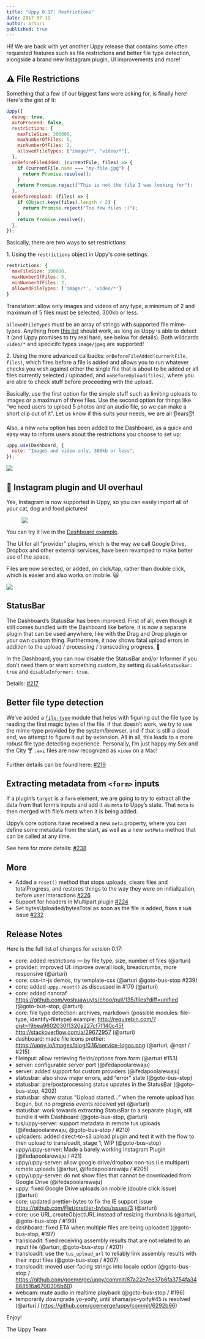 ```yaml
---
title: "Uppy 0.17: Restrictions"
date: 2017-07-11
author: arturi
published: true
---
```


Hi! We are back with yet another Uppy release that contains some often requested features such as file restrictions and better file type detection, alongside a brand new Instagram plugin, UI improvements and more!

<!-- more -->

## ⚠️ File Restrictions

Something that a few of our biggest fans were asking for, is finally here! Here's the gist of it:

```js
Uppy({
  debug: true,
  autoProceed: false,
  restrictions: {
    maxFileSize: 300000,
    maxNumberOfFiles: 5,
    minNumberOfFiles: 2,
    allowedFileTypes: ["image/*", "video/*"],
  },
  onBeforeFileAdded: (currentFile, files) => {
    if (currentFile.name === "my-file.jpg") {
      return Promise.resolve();
    }
    return Promise.reject("This is not the file I was looking for");
  },
  onBeforeUpload: (files) => {
    if (Object.keys(files).length < 2) {
      return Promise.reject("Too few files :(");
    }
    return Promise.resolve();
  },
});
```

Basically, there are two ways to set restrictions:

1\. Using the `restrictions` object in Uppy's core settings:

```js
restrictions: {
  maxFileSize: 300000,
  maxNumberOfFiles: 5,
  minNumberOfFiles: 2,
  allowedFileTypes: ['image/*', 'video/*']
}
```

Translation: allow only images and videos of any type, a minimum of 2 and maximum of 5 files must be selected, 300kb or less.

`allowedFileTypes` must be an array of strings with supported file mime-types. Anything from [this list](https://www.iana.org/assignments/media-types/media-types.xhtml) should work, as long as Uppy is able to detect it (and Uppy promises to try real hard, see below for details). Both wildcards `video/*` and specicifc types `image/jpeg` are supported!

2\. Using the more advanced callbacks: `onBeforeFileAdded(currentFile, files)`, which fires before a file is added and allows you to run whatever checks you wish against either the single file that is about to be added or all files currently selected / uploaded, and `onBeforeUpload(files)`, where you are able to check stuff before proceeding with the upload.

Basically, use the first option for the simple stuff such as limiting uploads to images or a maximum of three files. Use the second option for things like “we need users to upload 5 photos and an audio file, so we can make a short clip out of it”. Let us know if this suits your needs, we are all 👂ears👂!

Also, a new `note` option has been added to the Dashboard, as a quick and easy way to inform users about the restrictions you choose to set up:

```js
uppy.use(Dashboard, {
  note: "Images and video only, 300kb or less",
});
```

<img class="border" src="/images/blog/0.17/restrictions-note.jpg">

## 📸 Instagram plugin and UI overhaul

Yes, Instagram is now supported in Uppy, so you can easily import all of your cat, dog and food pictures!

<figure class="wide">
  <img class="border" src="/images/blog/0.17/instagram-ui.jpg">
</figure>

You can try it live in the [Dashboard example](https://uppy.io/examples/dashboard/).

The UI for all “provider” plugins, which is the way we call Google Drive, Dropbox and other external services, have been revamped to make better use of the space.

Files are now selected, or added, on click/tap, rather than double click, which is easier and also works on mobile. 🙀

<img class="border" src="/images/blog/0.17/provider-search.jpg">

## StatusBar

The Dashboard’s StatusBar has been improved. First of all, even though it still comes bundled with the Dashboard like before, it is now a separate plugin that can be used anywhere, like with the Drag and Drop plugin or your own custom thing. Furthermore, it now shows fatal upload errors in addition to the upload / processing / transcoding progress. 💪

In the Dashboard, you can now disable the StatusBar and/or Informer if you don’t need them or want something custom, by setting `disableStatusBar: true` and `disableInformer: true`.

Details: [#217](https://github.com/goemerge/uppy/pull/217)

## Better file type detection

We’ve added a [`file-type`](https://github.com/sindresorhus/file-type) module that helps with figuring out the file type by reading the first magic bytes of the file. If that doesn’t work, we try to use the mime-type provided by the system/browser, and if that is still a dead end, we attempt to figure it out by extension. All in all, this leads to a more robust file type detecting experience. Personally, I’m just happy my Sex and the City 🍸 `.avi` files are now recognized as `video` on a Mac!

Further details can be found here: [#219](https://github.com/goemerge/uppy/pull/219)

## Extracting metadata from `<form>` inputs

If a plugin’s `target` is a `form` element, we are going to try to extract all the data from that form’s inputs and add it as `meta` to Uppy’s state. That `meta` is then merged with file’s meta when it is being added.

Uppy’s core options have received a new `meta` property, where you can define some metadata from the start, as well as a new `setMeta` method that can be called at any time.

See here for more details: [#238](https://github.com/goemerge/uppy/pull/238)

## More

- Added a `reset()` method that stops uploads, clears files and totalProgress, and restores things to the way they were on initialization, before user interactions [#226](https://github.com/goemerge/uppy/pull/226)
- Support for headers in Multipart plugin [#224](https://github.com/goemerge/uppy/pull/224)
- Set bytesUploaded/bytesTotal as soon as the file is added, fixes a `NaN` issue [#232](https://github.com/goemerge/uppy/pull/232)

## Release Notes

Here is the full list of changes for version 0.17:

- core: added restrictions — by file type, size, number of files (@arturi)
- provider: improved UI: improve overall look, breadcrumbs, more responsive (@arturi)
- core: css-in-js demos, try template-css (@arturi @goto-bus-stop #239)
- core: added `uppy.reset()` as discussed in #179 (@arturi)
- core: added nanoraf <https://github.com/yoshuawuyts/choo/pull/135/files?diff=unified> (@goto-bus-stop, @arturi)
- core: file type detection: archives, markdown (possible modules: file-type, identify-filetype) example: <http://requirebin.com/?gist=f9bea9602030f1320a227cf7f140c45f>, <http://stackoverflow.com/a/29672957> (@arturi)
- dashboard: made file icons prettier: <https://uppy.io/images/blog/0.16/service-logos.png> (@arturi, @nqst / #215)
- fileinput: allow retrieving fields/options from form (@arturi #153)
- server: configurable server port (@ifedapoolarewaju)
- server: added support for custom providers (@ifedapoolarewaju)
- statusbar: also show major errors, add “error” state (@goto-bus-stop)
- statusbar: pre/postprocessing status updates in the StatusBar (@goto-bus-stop, #202)
- statusbar: show status “Upload started...” when the remote upload has begun, but no progress events received yet (@arturi)
- statusbar: work towards extracting StatusBar to a separate plugin, still bundle it with Dashboard (@goto-bus-stop, @arturi)
- tus/uppy-server: support metadata in remote tus uploads (@ifedapoolarewaju, @goto-bus-stop / #210)
- uploaders: added direct-to-s3 upload plugin and test it with the flow to then upload to transloadit, stage 1, WIP (@goto-bus-stop)
- uppy/uppy-server: Made a barely working Instagram Plugin (@ifedapoolarewaju / #21)
- uppy/uppy-server: allow google drive/dropbox non-tus (i.e multipart) remote uploads (@arturi, @ifedapoolarewaju / #205)
- uppy/uppy-server: do not show files that cannot be downloaded from Google Drive (@ifedapoolarewaju)
- uppy: fixed Google Drive uploads on mobile (double click issue) (@arturi)
- core: updated prettier-bytes to fix the IE support issue <https://github.com/Flet/prettier-bytes/issues/3> (@arturi)
- core: use URL.createObjectURL instead of resizing thumbnails (@arturi, @goto-bus-stop / #199)
- dashboard: fixed ETA when multiple files are being uploaded (@goto-bus-stop, #197)
- transloadit: fixed receiving assembly results that are not related to an input file (@arturi, @goto-bus-stop / #201)
- transloadit: use the `tus_upload_url` to reliably link assembly results with their input files (@goto-bus-stop / #207)
- transloadit: moved user-facing strings into locale option (@goto-bus-stop / <https://github.com/goemerge/uppy/commit/87a22e7ee37b6fa3754fa34868516a6700306b60>)
- webcam: mute audio in realtime playback (@goto-bus-stop / #196)
- temporarily downgrade yo-yoify, until shama/yo-yoify#45 is resolved (@arturi / <https://github.com/goemerge/uppy/commit/6292b96>)

Enjoy!

The Uppy Team
